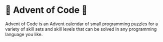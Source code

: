 <h1>🎄 Advent of Code 🎄</h1>

Advent of Code is an Advent calendar of small programming puzzles for a variety of skill sets and skill levels that can be solved in any programming language you like.
